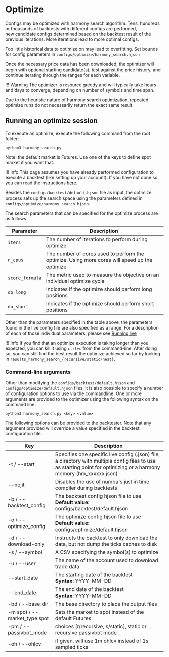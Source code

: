 # Optimize

Configs may be optimized with harmony search algorithm.  Tens, hundreds or thousands of backtests with different configs are performed,  
new candidate configs determined based on the backtest result of the previous iterations.  More iterations lead to more optimal configs.

Too little historical data to optimize on may lead to overfitting.  Set bounds for config parameters in `configs/optimize/harmony_search.hjson`

Once the necessary price data has been downloaded, the optimizer will begin with optional starting candidate(s), 
test against the price history, and continue iterating through the ranges for each variable.  

!!! Warning
    The optimizer is resource greedy and will typically take hours and days to converge, depending on number of symbols and time span.


Due to the heuristic nature of harmony search optimization, repeated optimize runs do not necessarily return the exact same result.

## Running an optimize session

To execute an optimize, execute the following command from the root folder:

```shell
python3 harmony_search.py
```
Note: the default market is Futures. Use one of the keys to define spot market if you want that. 

!!! Info
    This page assumes you have already performed configuration to execute a backtest (like setting up your account).
    If you have not done so, you can read the instructions [here](backtesting.md).

Besides the `configs/backtest/default.hjson` file as input, the optimize process sets up the search space using
the parameters defined in `configs/optimize/harmony_search.hjson`.

The search parameters that can be specified for the optimize process are as follows.

| Parameter     | Description
| ----------    | -----------
| `iters`       | The number of iterations to perform during optimize
| `n_cpus`    | The number of cores used to perform the optimize. Using more cores will speed up the optimize
| `score_formula` | The metric used to measure the objective on an individual optimize cycle
| `do_long` | Indicates if the optimize should perform long positions
| `do_short` | Indicates if the optimize should perform short positions

Other than the parameters specified in the table above, the parameters found in the live config file are also specified
as a range. For a description of each of those individual parameters, please see [Running live](live.md) 

!!! Info
    If you find that an optimize execution is taking longer than you expected, you can kill it using `ctrl+c` from the command-line.
    After doing so, you can still find the best result the optimize achieved so far by looking in `results_harmony_search_{recursive/static/neat}`.

### Command-line arguments

Other than modifying the `configs/backtest/default.hjson` and `configs/optimize/default.hjson` files, it is also possible
to specify a number of configuration options to use via the commandline.
One or more arguments are provided to the optimizer using the following syntax on the command line:

```shell
python3 harmony_search.py <key> <value>
```

The following options can be provided to the backtester. Note that any argument provided will override a value specified in the backtest configuration file.

| Key | Description
| --- | -----------
| -t / --start | Specifies one specific live config (.json) file, a directory with multiple config files to use as starting point for optimizing or a harmony memory (hm_xxxxxx.json)
| --nojit | Disables the use of numba's just in time compiler during backtests
| -b / --backtest_config | The backtest config hjson file to use<br/>**Default value:** configs/backtest/default.hjson
| -o / --optimize_config | The optimize config hjson file to use<br/>**Default value:** configs/optimize/default.hjson
| -d / --download-only | Instructs the backtest to only download the data, but not dump the ticks caches to disk
| -s / --symbol | A CSV specifying the symbol(s) to optimize
| -u / --user | The name of the account used to download trade data
| --start_date | The starting date of the backtest<br/>**Syntax:** YYYY-MM-DD
| --end_date | The end date of the backtest<br/>**Syntax:** YYYY-MM-DD
| -bd / --base_dir | The base directory to place the output files
| -m spot / --market_type spot | Sets the market to spot instead of the default Futures
| -pm / --passivbot_mode | choices [r/recursive, s/static], static or recursive passivbot mode
| -oh / --ohlcv | if given, will use 1m ohlcv instead of 1s sampled ticks
